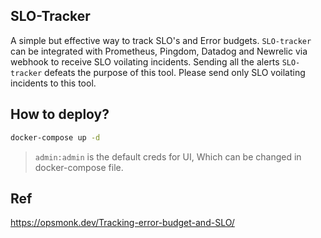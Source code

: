 ## SLO-Tracker
A simple but effective way to track SLO's and Error budgets. `SLO-tracker` can be integrated with Prometheus, Pingdom, Datadog and Newrelic via webhook to receive SLO voilating incidents. Sending all the alerts `SLO-tracker` defeats the purpose of this tool. Please send only SLO voilating incidents to this tool.

## How to deploy?
```sh    
docker-compose up -d      
```    
> `admin:admin` is the default creds for UI, Which can be changed in docker-compose file.

## Ref
https://opsmonk.dev/Tracking-error-budget-and-SLO/  